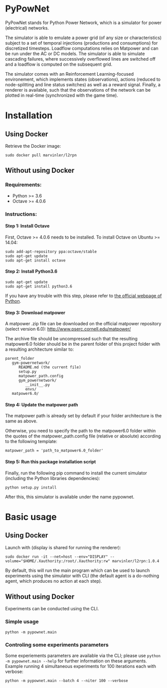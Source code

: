 # PyPowNet
PyPowNet stands for Python Power Network, which is a simulator for power (electrical) networks.

The simulator is able to emulate a power grid (of any size or characteristics) subject to a set of temporal injections (productions and consumptions) for discretized timesteps. Loadflow computations relies on Matpower and can be run under the AC or DC models. The simulator is able to simulate cascading failures, where successively overflowed lines are switched off and a loadflow is computed on the subsequent grid.

The simulator comes with an Reinforcement Learning-focused environement, which implements states (observations), actions (reduced to node-splitting and line status switches) as well as a reward signal. Finally, a renderer is available, such that the observations of the network can be plotted in real-time (synchronized with the game time).

# Installation
## Using Docker
Retrieve the Docker image:
```
sudo docker pull marvinler/l2rpn
```

## Without using Docker
### Requirements:
- Python >= 3.6
- Octave >= 4.0.6

### Instructions:
#### Step 1: Install Octave

First, Octave >= 4.0.6 needs to be installed. To install Octave on Ubuntu >= 14.04:
```
sudo add-apt-repository ppa:octave/stable
sudo apt-get update
sudo apt-get install octave
```

#### Step 2: Install Python3.6
```
sudo apt-get update
sudo apt-get install python3.6
```
If you have any trouble with this step, please refer to [the official webpage of Python](https://www.python.org/downloads/release/python-366/).

#### Step 3: Download matpower
A matpower .zip file can be downloaded on the official matpower repository (select version 6.0): http://www.pserc.cornell.edu/matpower/

The archive file should be uncompressed such that the resulting matpower6.0 folder should be in the parent folder of this project folder with a resulting architecture similar to:
```
parent_folder
   gym-powernetwork/
      README.md (the current file)
      setup.py
      matpower_path.config
      gym_powernetwork/
         __init__.py
         envs/
   matpower6.0/
```

#### Step 4: Update the matpower path
The matpower path is already set by default if your folder architecture is the same as above.

Otherwise, you need to specify the path to the matpower6.0 folder within the quotes of the matpower_path.config file (relative or absolute) according to the following template:
```
matpower_path = 'path_to_matpower6.0_folder'
```

#### Step 5: Run this package installation script
Finally, run the following pip command to install the current simulator (including the Python libraries dependencies):
```
python setup.py install
```
After this, this simulator is available under the name pypownet.


# Basic usage
## Using Docker
Launch with (display is shared for running the renderer):
```
sudo docker run -it --net=host --env="DISPLAY" --volume="$HOME/.Xauthority:/root/.Xauthority:rw" marvinler/l2rpn:1.0.4
```
By default, this will run the main program which can be used to launch experiments using the simulator with CLI (the default agent is a do-nothing agent, which produces no action at each step).

## Without using Docker
Experiments can be conducted using the CLI.
### Simple usage
```
python -m pypownet.main
```
### Controling some experiments parameters
Some experiements parameters are available via the CLI; please use `python -m pypownet.main --help` for further information on these arguments. Example running 4 simultaneous experiments for 100 iterations each with verbose:
```
python -m pypownet.main --batch 4 --niter 100 --verbose
```
